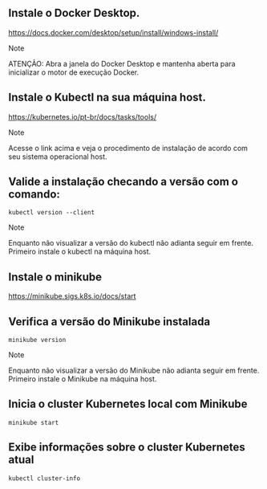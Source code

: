 ## Instale o Docker Desktop.
https://docs.docker.com/desktop/setup/install/windows-install/
> [!NOTE]
> ATENÇÃO: Abra a janela do Docker Desktop e mantenha aberta para inicializar o motor de execução Docker.

## Instale o Kubectl na sua máquina host. 
https://kubernetes.io/pt-br/docs/tasks/tools/
> [!NOTE]
> Acesse o link acima e veja o procedimento de instalação de acordo com seu sistema operacional host.

## Valide a instalação checando a versão com o comando:
```shell
kubectl version --client
```
> [!NOTE]
> Enquanto não visualizar a versão do kubectl não adianta seguir em frente. Primeiro instale o kubectl na máquina host.

## Instale o minikube
https://minikube.sigs.k8s.io/docs/start

## Verifica a versão do Minikube instalada
```shell
minikube version
```
> [!NOTE]
> Enquanto não visualizar a versão do Minikube não adianta seguir em frente. Primeiro instale o Minikube na máquina host.

## Inicia o cluster Kubernetes local com Minikube
```shell
minikube start
```
## Exibe informações sobre o cluster Kubernetes atual
```shell
kubectl cluster-info
```
